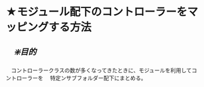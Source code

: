 # ★モジュール配下のコントローラーをマッピングする方法
## 　***❇️目的***
　コントローラークラスの数が多くなってきたときに、モジュールを利用してコントローラーを
　特定ンサブフォルダー配下にまとめる。
